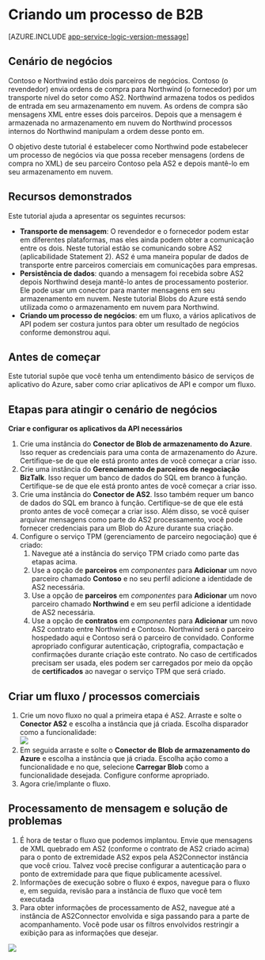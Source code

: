 <properties 
   pageTitle="Criando um processo de B2B no serviço de aplicativo do Azure | Microsoft Azure" 
   description="Visão geral de como criar um processo de negócio-a-negócio" 
   services="logic-apps" 
   documentationCenter=".net,nodejs,java" 
   authors="rajram" 
   manager="erikre" 
   editor=""/>

<tags
   ms.service="logic-apps"
   ms.devlang="multiple"
   ms.topic="article"
   ms.tgt_pltfrm="na"
   ms.workload="integration" 
   ms.date="04/20/2016"
   ms.author="rajram"/>

# <a name="creating-a-b2b-process"></a>Criando um processo de B2B

[AZURE.INCLUDE [app-service-logic-version-message](../../includes/app-service-logic-version-message.md)]


## <a name="business-scenario"></a>Cenário de negócios 
Contoso e Northwind estão dois parceiros de negócios. Contoso (o revendedor) envia ordens de compra para Northwind (o fornecedor) por um transporte nível do setor como AS2. Northwind armazena todos os pedidos de entrada em seu armazenamento em nuvem. As ordens de compra são mensagens XML entre esses dois parceiros. Depois que a mensagem é armazenada no armazenamento em nuvem do Northwind processos internos do Northwind manipulam a ordem desse ponto em.
 
O objetivo deste tutorial é estabelecer como Northwind pode estabelecer um processo de negócios via que possa receber mensagens (ordens de compra no XML) de seu parceiro Contoso pela AS2 e depois mantê-lo em seu armazenamento em nuvem.


## <a name="capabilities-demonstrated"></a>Recursos demonstrados 
Este tutorial ajuda a apresentar os seguintes recursos: 

- **Transporte de mensagem**: O revendedor e o fornecedor podem estar em diferentes plataformas, mas eles ainda podem obter a comunicação entre os dois. Neste tutorial estão se comunicando sobre AS2 (aplicabilidade Statement 2). AS2 é uma maneira popular de dados de transporte entre parceiros comerciais em comunicações para empresas.
- **Persistência de dados**: quando a mensagem foi recebida sobre AS2 depois Northwind deseja mantê-lo antes de processamento posterior. Ele pode usar um conector para manter mensagens em seu armazenamento em nuvem. Neste tutorial Blobs do Azure está sendo utilizada como o armazenamento em nuvem para Northwind.
- **Criando um processo de negócios**: em um fluxo, a vários aplicativos de API podem ser costura juntos para obter um resultado de negócios conforme demonstrou aqui.


## <a name="before-you-begin"></a>Antes de começar
Este tutorial supõe que você tenha um entendimento básico de serviços de aplicativo do Azure, saber como criar aplicativos de API e compor um fluxo.


## <a name="steps-to-achieve-the-business-scenario"></a>Etapas para atingir o cenário de negócios
**Criar e configurar os aplicativos da API necessários**

1. Crie uma instância do **Conector de Blob de armazenamento do Azure**. Isso requer as credenciais para uma conta de armazenamento do Azure. Certifique-se de que ele está pronto antes de você começar a criar isso.
2. Crie uma instância do **Gerenciamento de parceiros de negociação BizTalk**. Isso requer um banco de dados do SQL em branco à função. Certifique-se de que ele está pronto antes de você começar a criar isso.
3. Crie uma instância do **Conector de AS2**. Isso também requer um banco de dados do SQL em branco à função. Certifique-se de que ele está pronto antes de você começar a criar isso. Além disso, se você quiser arquivar mensagens como parte do AS2 processamento, você pode fornecer credenciais para um Blob do Azure durante sua criação.
4. Configure o serviço TPM (gerenciamento de parceiro negociação) que é criado:  
    1. Navegue até a instância do serviço TPM criado como parte das etapas acima.
    2. Use a opção de **parceiros** em *componentes* para **Adicionar** um novo parceiro chamado **Contoso** e no seu perfil adicione a identidade de AS2 necessária.
    3. Use a opção de **parceiros** em *componentes* para **Adicionar** um novo parceiro chamado **Northwind** e em seu perfil adicione a identidade de AS2 necessária.
    4. Use a opção de **contratos** em *componentes* para **Adicionar** um novo AS2 contrato entre Northwind e Contoso. Northwind será o parceiro hospedado aqui e Contoso será o parceiro de convidado. Conforme apropriado configurar autenticação, criptografia, compactação e confirmações durante criação este contrato. No caso de certificados precisam ser usada, eles podem ser carregados por meio da opção de **certificados** ao navegar o serviço TPM que será criado.


## <a name="create-a-flow--business-process"></a>Criar um fluxo / processos comerciais
1. Crie um novo fluxo no qual a primeira etapa é AS2. Arraste e solte o **Conector AS2** e escolha a instância que já criada. Escolha disparador como a funcionalidade:  
    ![][1]  
2. Em seguida arraste e solte o **Conector de Blob de armazenamento do Azure** e escolha a instância que já criada. Escolha ação como a funcionalidade e no que, selecione **Carregar Blob** como a funcionalidade desejada. Configure conforme apropriado.
3. Agora crie/implante o fluxo.


## <a name="message-processing--troubleshooting"></a>Processamento de mensagem e solução de problemas
1. É hora de testar o fluxo que podemos implantou. Envie que mensagens de XML quebrado em AS2 (conforme o contrato de AS2 criado acima) para o ponto de extremidade AS2 expos pela AS2Connector instância que você criou. Talvez você precise configurar a autenticação para o ponto de extremidade para que fique publicamente acessível.
2. Informações de execução sobre o fluxo é expos, navegue para o fluxo e, em seguida, revisão para a instância de fluxo que você tem executada
3. Para obter informações de processamento de AS2, navegue até a instância de AS2Connector envolvida e siga passando para a parte de acompanhamento. Você pode usar os filtros envolvidos restringir a exibição para as informações que desejar.

![][2]

<!--Image references-->
[1]: ./media/app-service-logic-create-a-b2b-process/Flow.png
[2]: ./media/app-service-logic-create-a-b2b-process/Tracking.png
 
